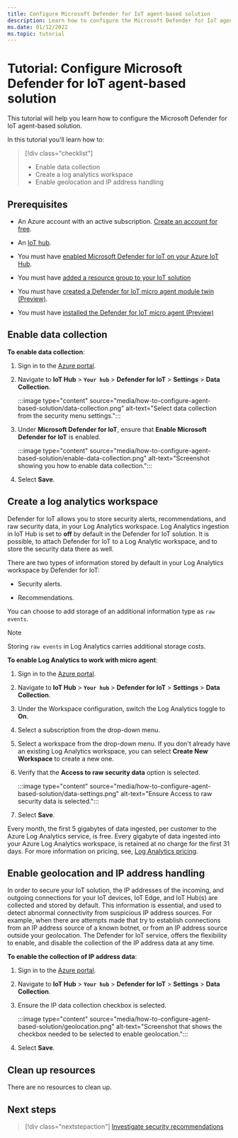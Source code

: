 ```yaml
---
title: Configure Microsoft Defender for IoT agent-based solution
description: Learn how to configure the Microsoft Defender for IoT agent-based solution
ms.date: 01/12/2022
ms.topic: tutorial
---
```


# Tutorial: Configure Microsoft Defender for IoT agent-based solution  

This tutorial will help you learn how to configure the Microsoft Defender for IoT agent-based solution.

In this tutorial you'll learn how to:

> [!div class="checklist"]
> - Enable data collection
> - Create a log analytics workspace
> - Enable geolocation and IP address handling

## Prerequisites

- An Azure account with an active subscription. [Create an account for free](https://azure.microsoft.com/free/?WT.mc_id=A261C142F).

- An [IoT hub](../../iot-hub/iot-hub-create-through-portal.md).

- You must have [enabled Microsoft Defender for IoT on your Azure IoT Hub](quickstart-onboard-iot-hub.md).

- You must have [added a resource group to your IoT solution](quickstart-configure-your-solution.md)

- You must have [created a Defender for IoT micro agent module twin (Preview)](quickstart-create-micro-agent-module-twin.md).

- You must have [installed the Defender for IoT micro agent (Preview)](quickstart-standalone-agent-binary-installation.md)

## Enable data collection

**To enable data collection**:

1. Sign in to the [Azure portal](https://portal.azure.com/).

1. Navigate to **IoT Hub** > **`Your hub`** > **Defender for IoT** > **Settings** > **Data Collection**.

    :::image type="content" source="media/how-to-configure-agent-based-solution/data-collection.png" alt-text="Select data collection from the security menu settings.":::

1. Under **Microsoft Defender for IoT**, ensure that **Enable Microsoft Defender for IoT** is enabled.

    :::image type="content" source="media/how-to-configure-agent-based-solution/enable-data-collection.png" alt-text="Screenshot showing you how to enable data collection.":::

1. Select **Save**.

## Create a log analytics workspace

Defender for IoT allows you to store security alerts, recommendations, and raw security data, in your Log Analytics workspace. Log Analytics ingestion in IoT Hub is set to **off** by default in the Defender for IoT solution. It is possible, to attach Defender for IoT to a Log Analytic workspace, and to store the security data there as well.

There are two types of information stored by default in your Log Analytics workspace by Defender for IoT:

- Security alerts.

- Recommendations.

You can choose to add storage of an additional information type as `raw events`.

> [!Note]
> Storing `raw events` in Log Analytics carries additional storage costs.

**To enable Log Analytics to work with micro agent**:

1. Sign in to the [Azure portal](https://portal.azure.com/).

1. Navigate to **IoT Hub** > **`Your hub`** > **Defender for IoT** > **Settings** > **Data Collection**.

1. Under the Workspace configuration, switch the Log Analytics toggle to **On**.

1. Select a subscription from the drop-down menu.

1. Select a workspace from the drop-down menu. If you don't already have an existing Log Analytics workspace, you can select **Create New Workspace** to create a new one.

1. Verify that the **Access to raw security data** option is selected.  

    :::image type="content" source="media/how-to-configure-agent-based-solution/data-settings.png" alt-text="Ensure Access to raw security data is selected.":::

1. Select **Save**.

Every month, the first 5 gigabytes of data ingested, per customer to the Azure Log Analytics service, is free. Every gigabyte of data ingested into your Azure Log Analytics workspace, is retained at no charge for the first 31 days. For more information on pricing, see, [Log Analytics pricing](https://azure.microsoft.com/pricing/details/monitor/).

## Enable geolocation and IP address handling

In order to secure your IoT solution, the IP addresses of the incoming, and outgoing connections for your IoT devices, IoT Edge, and IoT Hub(s) are collected and stored by default. This information is essential, and used to detect abnormal connectivity from suspicious IP address sources. For example, when there are attempts made that try to establish connections from an IP address source of a known botnet, or from an IP address source outside your geolocation. The Defender for IoT service, offers the flexibility to enable, and disable the collection of the IP address data at any time.

**To enable the collection of IP address data**:

1. Sign in to the [Azure portal](https://portal.azure.com/).

1. Navigate to **IoT Hub** > **`Your hub`** > **Defender for IoT** > **Settings** > **Data Collection**.

1. Ensure the IP data collection checkbox is selected.

    :::image type="content" source="media/how-to-configure-agent-based-solution/geolocation.png" alt-text="Screenshot that shows the checkbox needed to be selected to enable geolocation.":::

1. Select **Save**.

## Clean up resources

There are no resources to clean up.

## Next steps

> [!div class="nextstepaction"]
> [Investigate security recommendations](tutorial-investigate-security-recommendations.md)
